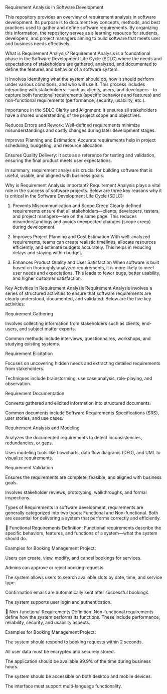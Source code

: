 Requirement Analysis in Software Development

This repository provides an overview of requirement analysis in software development. Its purpose is to document key concepts, methods, and best practices used to gather and define software requirements. By organizing this information, the repository serves as a learning resource for students, developers, and project managers aiming to build software that meets user and business needs effectively.

What is Requirement Analysis?
Requirement Analysis is a foundational phase in the Software Development Life Cycle (SDLC) where the needs and expectations of stakeholders are gathered, analyzed, and documented to define the features and behavior of a software system.

It involves identifying what the system should do, how it should perform under various conditions, and who will use it. This process includes interacting with stakeholders—such as clients, users, and developers—to capture both functional requirements (specific behaviors and features) and non-functional requirements (performance, security, usability, etc.).

Importance in the SDLC
Clarity and Alignment: It ensures all stakeholders have a shared understanding of the project scope and objectives.

Reduces Errors and Rework: Well-defined requirements minimize misunderstandings and costly changes during later development stages.

Improves Planning and Estimation: Accurate requirements help in project scheduling, budgeting, and resource allocation.

Ensures Quality Delivery: It acts as a reference for testing and validation, ensuring the final product meets user expectations.

In summary, requirement analysis is crucial for building software that is useful, usable, and aligned with business goals.

Why is Requirement Analysis Important?
Requirement Analysis plays a vital role in the success of software projects. Below are three key reasons why it is critical in the Software Development Life Cycle (SDLC):

1. Prevents Miscommunication and Scope Creep
Clearly defined requirements ensure that all stakeholders—clients, developers, testers, and project managers—are on the same page. This reduces misunderstandings and avoids unexpected changes (scope creep) during development.

2. Improves Project Planning and Cost Estimation
With well-analyzed requirements, teams can create realistic timelines, allocate resources efficiently, and estimate budgets accurately. This helps in reducing delays and staying within budget.

3. Enhances Product Quality and User Satisfaction
When software is built based on thoroughly analyzed requirements, it is more likely to meet user needs and expectations. This leads to fewer bugs, better usability, and higher customer satisfaction.

Key Activities in Requirement Analysis
Requirement Analysis involves a series of structured activities to ensure that software requirements are clearly understood, documented, and validated. Below are the five key activities:

Requirement Gathering

Involves collecting information from stakeholders such as clients, end-users, and subject matter experts.

Common methods include interviews, questionnaires, workshops, and studying existing systems.

Requirement Elicitation

Focuses on uncovering hidden needs and extracting detailed requirements from stakeholders.

Techniques include brainstorming, use case analysis, role-playing, and observation.

Requirement Documentation

Converts gathered and elicited information into structured documents.

Common documents include Software Requirements Specifications (SRS), user stories, and use cases.

Requirement Analysis and Modeling

Analyzes the documented requirements to detect inconsistencies, redundancies, or gaps.

Uses modeling tools like flowcharts, data flow diagrams (DFD), and UML to visualize requirements.

Requirement Validation

Ensures the requirements are complete, feasible, and aligned with business goals.

Involves stakeholder reviews, prototyping, walkthroughs, and formal inspections.

Types of Requirements
In software development, requirements are generally categorized into two types: Functional and Non-functional. Both are essential for delivering a system that performs correctly and efficiently.

🔹 Functional Requirements
Definition:
Functional requirements describe the specific behaviors, features, and functions of a system—what the system should do.

Examples for Booking Management Project:

Users can create, view, modify, and cancel bookings for services.

Admins can approve or reject booking requests.

The system allows users to search available slots by date, time, and service type.

Confirmation emails are automatically sent after successful bookings.

The system supports user login and authentication.

🔹 Non-functional Requirements
Definition:
Non-functional requirements define how the system performs its functions. These include performance, reliability, security, and usability aspects.

Examples for Booking Management Project:

The system should respond to booking requests within 2 seconds.

All user data must be encrypted and securely stored.

The application should be available 99.9% of the time during business hours.

The system should be accessible on both desktop and mobile devices.

The interface must support multi-language functionality.



